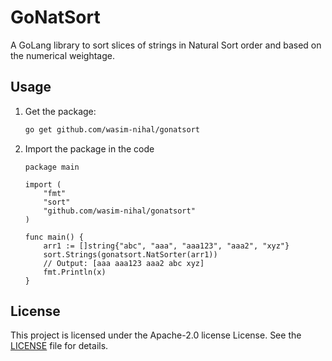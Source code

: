 # GoNatSort
A GoLang library to sort slices of strings in Natural Sort order and based on the numerical weightage.

## Usage

1. Get the package:

    ```bash
    go get github.com/wasim-nihal/gonatsort
    ```

2. Import the package in the code

    ```
    package main
    
    import (
    	"fmt"
    	"sort"
    	"github.com/wasim-nihal/gonatsort"
    )
    
    func main() {
    	arr1 := []string{"abc", "aaa", "aaa123", "aaa2", "xyz"}
    	sort.Strings(gonatsort.NatSorter(arr1))
    	// Output: [aaa aaa123 aaa2 abc xyz]
    	fmt.Println(x)
    }
    ```
    
## License
This project is licensed under the Apache-2.0 license License. See the [LICENSE](https://github.com/wasim-nihal/gonatsort/blob/main/LICENSE) file for details.
